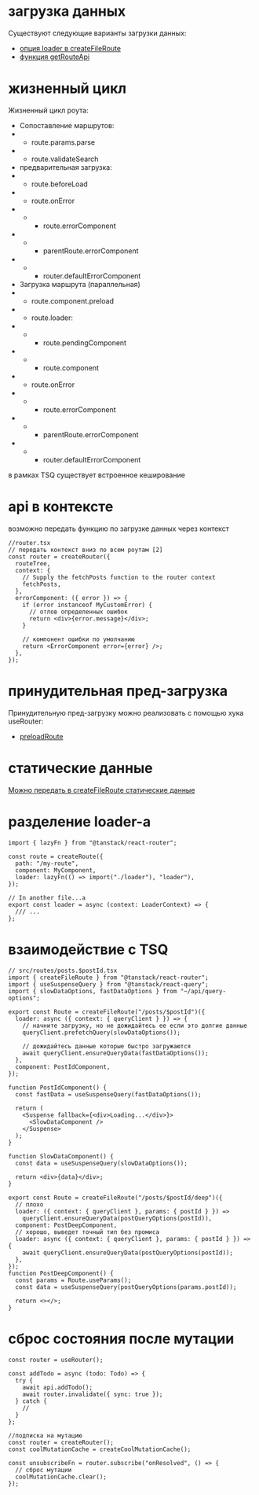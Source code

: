 # загрузка данных

Существуют следующие варианты загрузки данных:

- [опция loader в createFileRoute](./functions/createFileRoute.md#функция-loader)
- [функция getRouteApi](./functions/getRouteApi.md)

# жизненный цикл

Жизненный цикл роута:

- Сопоставление маршрутов:
- - route.params.parse
- - route.validateSearch
- предварительная загрузка:
- - route.beforeLoad
- - route.onError
- - - route.errorComponent
- - - parentRoute.errorComponent
- - - router.defaultErrorComponent
- Загрузка маршрута (параллельная)
- - route.component.preload
- - route.loader:
- - - route.pendingComponent
- - - route.component
- - route.onError
- - - route.errorComponent
- - - parentRoute.errorComponent
- - - router.defaultErrorComponent

в рамках TSQ существует встроенное кеширование

# api в контексте

возможно передать функцию по загрузке данных через контекст

```tsx
//router.tsx
// передать контекст вниз по всем роутам [2]
const router = createRouter({
  routeTree,
  context: {
    // Supply the fetchPosts function to the router context
    fetchPosts,
  },
  errorComponent: ({ error }) => {
    if (error instanceof MyCustomError) {
      // отлов определенных ошибок
      return <div>{error.message}</div>;
    }

    // компонент ошибки по умолчанию
    return <ErrorComponent error={error} />;
  },
});
```

# принудительная пред-загрузка

Принудительную пред-загрузку можно реализовать с помощью хука useRouter:

- [preloadRoute](./hooks/useRouter.md)

# статические данные

[Можно передать в createFileRoute статические данные](./functions/createFileRoute.md#staticdata)

# разделение loader-а

```tsx
import { lazyFn } from "@tanstack/react-router";

const route = createRoute({
  path: "/my-route",
  component: MyComponent,
  loader: lazyFn(() => import("./loader"), "loader"),
});

// In another file...a
export const loader = async (context: LoaderContext) => {
  /// ...
};
```

# взаимодействие с TSQ

```tsx
// src/routes/posts.$postId.tsx
import { createFileRoute } from "@tanstack/react-router";
import { useSuspenseQuery } from "@tanstack/react-query";
import { slowDataOptions, fastDataOptions } from "~/api/query-options";

export const Route = createFileRoute("/posts/$postId")({
  loader: async ({ context: { queryClient } }) => {
    // начните загрузку, но не дожидайтесь ее если это долгие данные
    queryClient.prefetchQuery(slowDataOptions());

    // дожидайтесь данные которые быстро загружаются
    await queryClient.ensureQueryData(fastDataOptions());
  },
  component: PostIdComponent,
});

function PostIdComponent() {
  const fastData = useSuspenseQuery(fastDataOptions());

  return (
    <Suspense fallback={<div>Loading...</div>}>
      <SlowDataComponent />
    </Suspense>
  );
}

function SlowDataComponent() {
  const data = useSuspenseQuery(slowDataOptions());

  return <div>{data}</div>;
}
```

```tsx
export const Route = createFileRoute("/posts/$postId/deep")({
  // плохо
  loader: ({ context: { queryClient }, params: { postId } }) =>
    queryClient.ensureQueryData(postQueryOptions(postId)),
  component: PostDeepComponent,
  // хорошо, выведет точный тип без промиса
  loader: async ({ context: { queryClient }, params: { postId } }) => {
    await queryClient.ensureQueryData(postQueryOptions(postId));
  },
});
function PostDeepComponent() {
  const params = Route.useParams();
  const data = useSuspenseQuery(postQueryOptions(params.postId));

  return <></>;
}
```

# сброс состояния после мутации

```tsx
const router = useRouter();

const addTodo = async (todo: Todo) => {
  try {
    await api.addTodo();
    await router.invalidate({ sync: true });
  } catch {
    //
  }
};

//подписка на мутацию
const router = createRouter();
const coolMutationCache = createCoolMutationCache();

const unsubscribeFn = router.subscribe("onResolved", () => {
  // сброс мутации
  coolMutationCache.clear();
});
```
